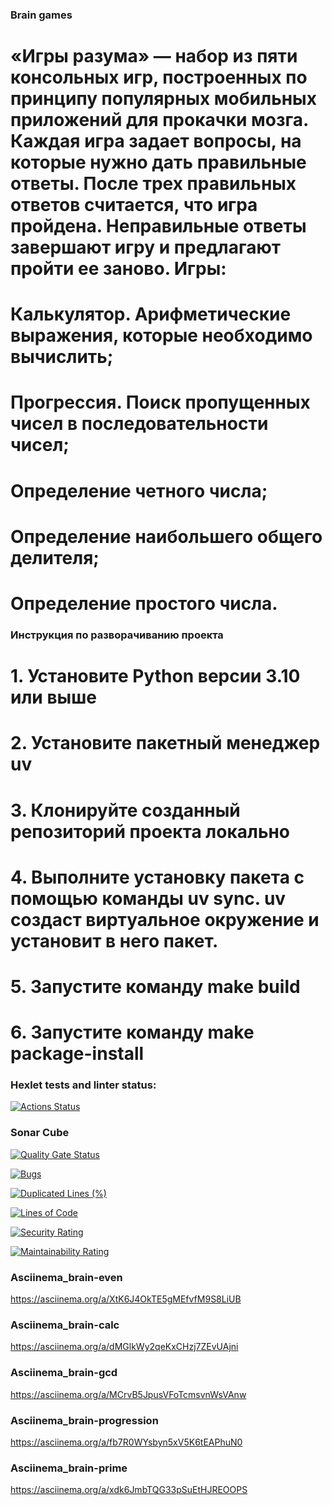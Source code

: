 ### Brain games
# «Игры разума» — набор из пяти консольных игр, построенных по принципу популярных мобильных приложений для прокачки мозга. Каждая игра задает вопросы, на которые нужно дать правильные ответы. После трех правильных ответов считается, что игра пройдена. Неправильные ответы завершают игру и предлагают пройти ее заново. Игры:
# Калькулятор. Арифметические выражения, которые необходимо вычислить;
# Прогрессия. Поиск пропущенных чисел в последовательности чисел;
# Определение четного числа;
# Определение наибольшего общего делителя;
# Определение простого числа.

### Инструкция по разворачиванию проекта
# 1. Установите Python версии 3.10 или выше
# 2. Установите пакетный менеджер uv
# 3. Клонируйте созданный репозиторий проекта локально
# 4. Выполните установку пакета с помощью команды uv sync. uv создаст  виртуальное окружение и установит в него пакет.
# 5. Запустите команду make build
# 6. Запустите команду make package-install

### Hexlet tests and linter status:
[![Actions Status](https://github.com/CheshireMug/python-project-49/actions/workflows/hexlet-check.yml/badge.svg)](https://github.com/CheshireMug/python-project-49/actions)

### Sonar Cube
[![Quality Gate Status](https://sonarcloud.io/api/project_badges/measure?project=CheshireMug_python-project-49&metric=alert_status)](https://sonarcloud.io/summary/new_code?id=CheshireMug_python-project-49)

[![Bugs](https://sonarcloud.io/api/project_badges/measure?project=CheshireMug_python-project-49&metric=bugs)](https://sonarcloud.io/summary/new_code?id=CheshireMug_python-project-49)

[![Duplicated Lines (%)](https://sonarcloud.io/api/project_badges/measure?project=CheshireMug_python-project-49&metric=duplicated_lines_density)](https://sonarcloud.io/summary/new_code?id=CheshireMug_python-project-49)

[![Lines of Code](https://sonarcloud.io/api/project_badges/measure?project=CheshireMug_python-project-49&metric=ncloc)](https://sonarcloud.io/summary/new_code?id=CheshireMug_python-project-49)

[![Security Rating](https://sonarcloud.io/api/project_badges/measure?project=CheshireMug_python-project-49&metric=security_rating)](https://sonarcloud.io/summary/new_code?id=CheshireMug_python-project-49)

[![Maintainability Rating](https://sonarcloud.io/api/project_badges/measure?project=CheshireMug_python-project-49&metric=sqale_rating)](https://sonarcloud.io/summary/new_code?id=CheshireMug_python-project-49)

### Asciinema_brain-even
https://asciinema.org/a/XtK6J4OkTE5gMEfvfM9S8LiUB

### Asciinema_brain-calc
https://asciinema.org/a/dMGlkWy2qeKxCHzj7ZEvUAjni

### Asciinema_brain-gcd
https://asciinema.org/a/MCrvB5JpusVFoTcmsvnWsVAnw

### Asciinema_brain-progression
https://asciinema.org/a/fb7R0WYsbyn5xV5K6tEAPhuN0

### Asciinema_brain-prime
https://asciinema.org/a/xdk6JmbTQG33pSuEtHJREOOPS
